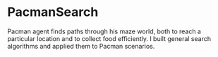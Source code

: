 # PacmanSearch
Pacman agent finds paths through his maze world, both to reach a particular location and to collect food efficiently. I built general search algorithms and applied them to Pacman scenarios.
